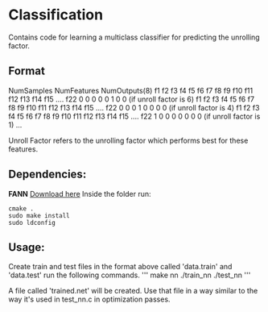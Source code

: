 # Classification
Contains code for learning a multiclass classifier for predicting the unrolling factor.

## Format
NumSamples NumFeatures NumOutputs(8)
f1 f2 f3 f4 f5 f6 f7 f8 f9 f10 f11 f12 f13 f14 f15 .... f22
0 0 0 0 0 1 0 0 (if unroll factor is 6)
f1 f2 f3 f4 f5 f6 f7 f8 f9 f10 f11 f12 f13 f14 f15 .... f22
0 0 0 1 0 0 0 0 (if unroll factor is 4)
f1 f2 f3 f4 f5 f6 f7 f8 f9 f10 f11 f12 f13 f14 f15 .... f22
1 0 0 0 0 0 0 0 (if unroll factor is 1)
...

Unroll Factor refers to the unrolling factor which performs best for these features.

## Dependencies: 

**FANN**
[Download here](http://sourceforge.net/projects/fann/files/fann/2.2.0/FANN-2.2.0-Source.zip/download)
Inside the folder run:
```
cmake .
sudo make install
sudo ldconfig
```

## Usage:

Create train and test files in the format above called 'data.train' and 'data.test'
run the following commands.
'''
make nn
./train_nn
./test_nn
'''

A file called 'trained.net' will be created. Use that file in a way similar to the way it's used in test_nn.c in optimization passes. 